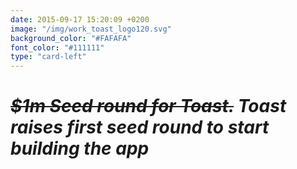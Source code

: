 ```yaml
---
date: 2015-09-17 15:20:09 +0200
image: "/img/work_toast_logo120.svg"
background_color: "#FAFAFA"
font_color: "#111111"
type: "card-left"
---
```

# *~~$1m Seed round for Toast.~~ Toast raises first seed round to start building the app*


